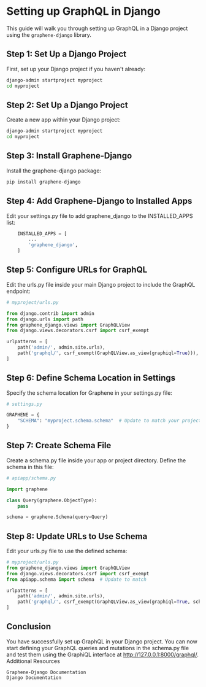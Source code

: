 # Setting up GraphQL in Django

This guide will walk you through setting up GraphQL in a Django project using the `graphene-django` library.

## Step 1: Set Up a Django Project

First, set up your Django project if you haven't already:

```bash
django-admin startproject myproject
cd myproject
```

## Step 2: Set Up a Django Project

Create a new app within your Django project:

```bash
django-admin startproject myproject
cd myproject
```

## Step 3: Install Graphene-Django

Install the graphene-django package:

```bash
pip install graphene-django
```

## Step 4: Add Graphene-Django to Installed Apps

Edit your settings.py file to add graphene_django to the INSTALLED_APPS list:

```python 
    INSTALLED_APPS = [
        ...
        'graphene_django',
    ]
```
## Step 5: Configure URLs for GraphQL

Edit the urls.py file inside your main Django project to include the GraphQL endpoint:

```python
# myproject/urls.py

from django.contrib import admin
from django.urls import path
from graphene_django.views import GraphQLView
from django.views.decorators.csrf import csrf_exempt

urlpatterns = [
    path('admin/', admin.site.urls),
    path('graphql/', csrf_exempt(GraphQLView.as_view(graphiql=True))),  # Change graphiql=True to graphiql=False if you do not want to use the GraphiQL API browser.
]
```

## Step 6: Define Schema Location in Settings

Specify the schema location for Graphene in your settings.py file:

```python
# settings.py

GRAPHENE = {
    "SCHEMA": "myproject.schema.schema"  # Update to match your project structure
}
```

## Step 7: Create Schema File

Create a schema.py file inside your app or project directory. Define the schema in this file:

```python
# apiapp/schema.py

import graphene

class Query(graphene.ObjectType):
    pass

schema = graphene.Schema(query=Query)
```

## Step 8: Update URLs to Use Schema

Edit your urls.py file to use the defined schema:

```python
# myproject/urls.py
from graphene_django.views import GraphQLView
from django.views.decorators.csrf import csrf_exempt
from apiapp.schema import schema  # Update to match 

urlpatterns = [
    path('admin/', admin.site.urls),
    path('graphql/', csrf_exempt(GraphQLView.as_view(graphiql=True, schema=schema))),
]
```

## Conclusion

You have successfully set up GraphQL in your Django project. You can now start defining your GraphQL queries and mutations in the schema.py file and test them using the GraphiQL interface at http://127.0.0.1:8000/graphql/.
Additional Resources

    Graphene-Django Documentation
    Django Documentation